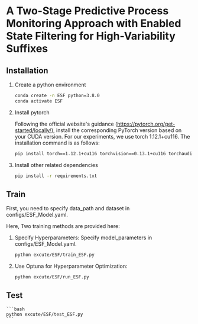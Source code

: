 # A Two-Stage Predictive Process Monitoring Approach with Enabled State Filtering for High-Variability Suffixes

## Installation

1. Create a python environment

    ```bash
    conda create -n ESF python=3.8.0
    conda activate ESF 
    ```

2. Install pytorch

    Following the official website's guidance (<https://pytorch.org/get-started/locally/>), install the corresponding PyTorch version based on your CUDA version. For our experiments, we use torch 1.12.1+cu116. The installation command is as follows:

    ```bash
    pip install torch==1.12.1+cu116 torchvision==0.13.1+cu116 torchaudio==0.12.1 --extra-index-url https://download.pytorch.org/whl/cu116
    ```

3. Install other related dependencies

    ```bash
    pip install -r requirements.txt
    ```

## Train
First, you need to specify data_path and dataset in configs/ESF_Model.yaml. 

Here, Two training methods are provided here:

1. Specify Hyperparameters:
    Specify model_parameters in   configs/ESF_Model.yaml.
    ```bash
    python excute/ESF/train_ESF.py
    ```
2. Use Optuna for Hyperparameter Optimization:
    ```bash
    python excute/ESF/run_ESF.py
    ```
## Test
    ```bash
    python excute/ESF/test_ESF.py
    ```


